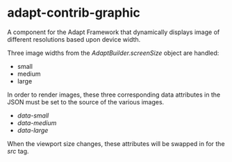 adapt-contrib-graphic
=====================

A component for the Adapt Framework that dynamically displays image of different resolutions based upon device width.  

Three image widths from the _AdaptBuilder.screenSize_ object are handled:
* small
* medium
* large

In order to render images, these three corresponding data attributes in the JSON must be set to the source of the various images.
* _data-small_ 
* _data-medium_
* _data-large_

When the viewport size changes, these attributes will be swapped in for the _src_ tag.